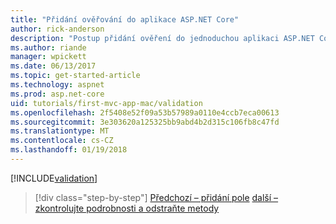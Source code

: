 ```yaml
---
title: "Přidání ověřování do aplikace ASP.NET Core"
author: rick-anderson
description: "Postup přidání ověření do jednoduchou aplikaci ASP.NET Core."
ms.author: riande
manager: wpickett
ms.date: 06/13/2017
ms.topic: get-started-article
ms.technology: aspnet
ms.prod: asp.net-core
uid: tutorials/first-mvc-app-mac/validation
ms.openlocfilehash: 2f5408e52f09a53b57989a0110e4ccb7eca00613
ms.sourcegitcommit: 3e303620a125325bb9abd4b2d315c106fb8c47fd
ms.translationtype: MT
ms.contentlocale: cs-CZ
ms.lasthandoff: 01/19/2018
---
```

[!INCLUDE[validation](../../includes/mvc-intro/validation.md)]

>[!div class="step-by-step"]
[Předchozí – přidání pole](new-field.md)
[další – zkontrolujte podrobnosti a odstraňte metody](xref:tutorials/first-mvc-app/details)


